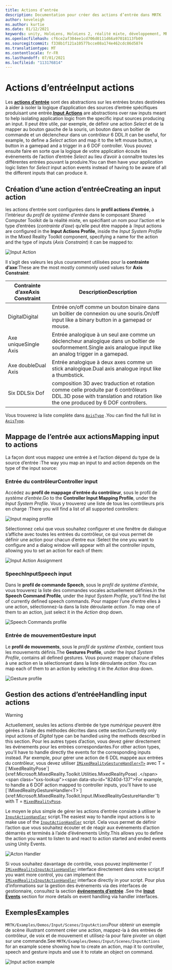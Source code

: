 ```yaml
---
title: Actions d’entrée
description: Documentation pour créer des actions d’entrée dans MRTK
author: keveleigh
ms.author: kurtie
ms.date: 01/12/2021
keywords: unity, HoloLens, HoloLens 2, réalité mixte, développement, MRTK, InputActions,
ms.openlocfilehash: cf6ce2af304ee1cd706d0111d66a97018113fb09
ms.sourcegitcommit: f338b1f121a10577bcce08a174e462cdc86d5874
ms.translationtype: MT
ms.contentlocale: fr-FR
ms.lasthandoff: 07/01/2021
ms.locfileid: "113176814"
---
```

# <a name="input-actions"></a><span data-ttu-id="8240d-104">Actions d’entrée</span><span class="sxs-lookup"><span data-stu-id="8240d-104">Input actions</span></span>

<span data-ttu-id="8240d-105">Les [**actions d’entrée**](input-actions.md) sont des abstractions sur les entrées brutes destinées à aider à isoler la logique d’application des sources d’entrée spécifiques produisant une entrée.</span><span class="sxs-lookup"><span data-stu-id="8240d-105">[**Input Actions**](input-actions.md) are abstractions over raw inputs meant to help isolating application logic from the specific input sources producing an input.</span></span> <span data-ttu-id="8240d-106">Il peut être utile, par exemple, de définir une action *Select* et de la mapper au bouton gauche de la souris, un bouton dans un boîtier de commande et un déclencheur dans un contrôleur 6 DDL.</span><span class="sxs-lookup"><span data-stu-id="8240d-106">It can be useful, for example, to define a *Select* action and map it to the left mouse button, a button in a gamepad and a trigger in a 6 DOF controller.</span></span> <span data-ttu-id="8240d-107">Vous pouvez ensuite faire en sorte que la logique de votre application écoute les événements de l’action d’entrée *Select* au lieu d’avoir à connaître toutes les différentes entrées pouvant la produire.</span><span class="sxs-lookup"><span data-stu-id="8240d-107">You can then have your application logic listen for *Select* input action events instead of having to be aware of all the different inputs that can produce it.</span></span>

## <a name="creating-an-input-action"></a><span data-ttu-id="8240d-108">Création d’une action d’entrée</span><span class="sxs-lookup"><span data-stu-id="8240d-108">Creating an input action</span></span>

<span data-ttu-id="8240d-109">les actions d’entrée sont configurées dans le **profil actions d’entrée**, à l’intérieur du *profil de système d’entrée* dans le composant Shared Computer Toolkit de la réalité mixte, en spécifiant un nom pour l’action et le type d’entrées (*contrainte d’axe*) qu’elle peut être mappée à :</span><span class="sxs-lookup"><span data-stu-id="8240d-109">Input actions are configured in the **Input Actions Profile**, inside the *Input System Profile* in the Mixed Reality Toolkit component, specifying a name for the action and the type of inputs (*Axis Constraint*) it can be mapped to:</span></span>

<img src="../images/input/InputActions.png" alt="Input Action" style="max-width:100%;">

<span data-ttu-id="8240d-110">Il s’agit des valeurs les plus couramment utilisées pour la **contrainte d’axe**:</span><span class="sxs-lookup"><span data-stu-id="8240d-110">These are the most mostly commonly used values for **Axis Constraint**:</span></span>

<span data-ttu-id="8240d-111">Contrainte d’axe</span><span class="sxs-lookup"><span data-stu-id="8240d-111">Axis Constraint</span></span> | <span data-ttu-id="8240d-112">Description</span><span class="sxs-lookup"><span data-stu-id="8240d-112">Description</span></span>
--- | ---
<span data-ttu-id="8240d-113">Digital</span><span class="sxs-lookup"><span data-stu-id="8240d-113">Digital</span></span> | <span data-ttu-id="8240d-114">Entrée on/off comme un bouton binaire dans un boîtier de connexion ou une souris.</span><span class="sxs-lookup"><span data-stu-id="8240d-114">On/off input like a binary button in a gamepad or mouse.</span></span>
<span data-ttu-id="8240d-115">Axe unique</span><span class="sxs-lookup"><span data-stu-id="8240d-115">Single Axis</span></span> | <span data-ttu-id="8240d-116">Entrée analogique à un seul axe comme un déclencheur analogique dans un boîtier de souformement.</span><span class="sxs-lookup"><span data-stu-id="8240d-116">Single axis analogue input like an analog trigger in a gamepad.</span></span>
<span data-ttu-id="8240d-117">Axe double</span><span class="sxs-lookup"><span data-stu-id="8240d-117">Dual Axis</span></span> | <span data-ttu-id="8240d-118">Entrée analogique à deux axes comme un stick analogique.</span><span class="sxs-lookup"><span data-stu-id="8240d-118">Dual axis analogue input like a thumbstick.</span></span>
<span data-ttu-id="8240d-119">Six DDL</span><span class="sxs-lookup"><span data-stu-id="8240d-119">Six Dof</span></span> | <span data-ttu-id="8240d-120">composition 3D avec traduction et rotation comme celle produite par 6 contrôleurs DDL.</span><span class="sxs-lookup"><span data-stu-id="8240d-120">3D pose with translation and rotation like the one produced by 6 DOF controllers.</span></span>

<span data-ttu-id="8240d-121">Vous trouverez la liste complète dans [`AxisType`](xref:Microsoft.MixedReality.Toolkit.Utilities.AxisType) .</span><span class="sxs-lookup"><span data-stu-id="8240d-121">You can find the full list in [`AxisType`](xref:Microsoft.MixedReality.Toolkit.Utilities.AxisType).</span></span>

## <a name="mapping-input-to-actions"></a><span data-ttu-id="8240d-122">Mappage de l’entrée aux actions</span><span class="sxs-lookup"><span data-stu-id="8240d-122">Mapping input to actions</span></span>

<span data-ttu-id="8240d-123">La façon dont vous mappez une entrée à et l’action dépend du type de la source d’entrée :</span><span class="sxs-lookup"><span data-stu-id="8240d-123">The way you map an input to and action depends on the type of the input source:</span></span>

### <a name="controller-input"></a><span data-ttu-id="8240d-124">Entrée du contrôleur</span><span class="sxs-lookup"><span data-stu-id="8240d-124">Controller input</span></span>

<span data-ttu-id="8240d-125">Accédez au **profil de mappage d’entrée du contrôleur**, sous le profil de *système d’entrée*.</span><span class="sxs-lookup"><span data-stu-id="8240d-125">Go to the **Controller Input Mapping Profile**, under the *Input System Profile*.</span></span> <span data-ttu-id="8240d-126">Vous y trouverez une liste de tous les contrôleurs pris en charge :</span><span class="sxs-lookup"><span data-stu-id="8240d-126">There you will find a list of all supported controllers:</span></span>

<img src="../images/input/ControllerInputMappingProfile.PNG" alt="Input maping profile" style="max-width:100%;">

<span data-ttu-id="8240d-127">Sélectionnez celui que vous souhaitez configurer et une fenêtre de dialogue s’affiche avec toutes les entrées du contrôleur, ce qui vous permet de définir une action pour chacun d’entre eux :</span><span class="sxs-lookup"><span data-stu-id="8240d-127">Select the one you want to configure and a dialog window will appear with all the controller inputs, allowing you to set an action for each of them:</span></span>

<img src="../images/input/InputActionAssignment.PNG" alt="Input Action Assignment" style="max-width:100%;">

### <a name="speech-input"></a><span data-ttu-id="8240d-128">SpeechInput</span><span class="sxs-lookup"><span data-stu-id="8240d-128">Speech input</span></span>

<span data-ttu-id="8240d-129">Dans le **profil de commande Speech**, sous le *profil de système d’entrée*, vous trouverez la liste des commandes vocales actuellement définies.</span><span class="sxs-lookup"><span data-stu-id="8240d-129">In the **Speech Command Profile**, under the *Input System Profile*, you'll find the list of currently defined speech commands.</span></span> <span data-ttu-id="8240d-130">Pour mapper l’une d’entre elles à une action, sélectionnez-la dans la liste déroulante *action* .</span><span class="sxs-lookup"><span data-stu-id="8240d-130">To map one of them to an action, just select it in the *Action* drop down.</span></span>

<img src="../images/input/SpeechCommandsProfile.png" alt="Speech Commands profile" style="max-width:100%;">

### <a name="gesture-input"></a><span data-ttu-id="8240d-131">Entrée de mouvement</span><span class="sxs-lookup"><span data-stu-id="8240d-131">Gesture input</span></span>

<span data-ttu-id="8240d-132">Le **profil de mouvements**, sous le *profil de système d’entrée*, contient tous les mouvements définis.</span><span class="sxs-lookup"><span data-stu-id="8240d-132">The **Gestures Profile**, under the *Input System Profile*, contains all defined gestures.</span></span> <span data-ttu-id="8240d-133">Vous pouvez mapper chacune d’elles à une action en la sélectionnant dans la liste déroulante *action* .</span><span class="sxs-lookup"><span data-stu-id="8240d-133">You can map each of them to an action by selecting it in the *Action* drop down.</span></span>

<img src="../images/input/GestureProfile.png" alt="Gesture profile" style="max-width:100%;">

## <a name="handling-input-actions"></a><span data-ttu-id="8240d-134">Gestion des actions d’entrée</span><span class="sxs-lookup"><span data-stu-id="8240d-134">Handling input actions</span></span>

> [!WARNING]
> <span data-ttu-id="8240d-135">Actuellement, seules les actions d’entrée de type *numérique* peuvent être gérées à l’aide des méthodes décrites dans cette section.</span><span class="sxs-lookup"><span data-stu-id="8240d-135">Currently only input actions of *Digital* type can be handled using the methods described in this section.</span></span> <span data-ttu-id="8240d-136">Pour les autres types d’action, vous devez gérer directement les événements pour les entrées correspondantes.</span><span class="sxs-lookup"><span data-stu-id="8240d-136">For other action types, you'll have to handle directly the events for the corresponding inputs instead.</span></span> <span data-ttu-id="8240d-137">Par exemple, pour gérer une action de 6 DDL mappée aux entrées du contrôleur, vous devez utiliser [`IMixedRealityGestureHandler<T>`](xref:Microsoft.MixedReality.Toolkit.Input.IMixedRealityGestureHandler`1) avec T = [`MixedRealityPose`](xref:Microsoft.MixedReality.Toolkit.Utilities.MixedRealityPose) .</span><span class="sxs-lookup"><span data-stu-id="8240d-137">For example, to handle a 6 DOF action mapped to controller inputs, you'll have to use [`IMixedRealityGestureHandler<T>`](xref:Microsoft.MixedReality.Toolkit.Input.IMixedRealityGestureHandler`1) with T = [`MixedRealityPose`](xref:Microsoft.MixedReality.Toolkit.Utilities.MixedRealityPose).</span></span>

<span data-ttu-id="8240d-138">Le moyen le plus simple de gérer les actions d’entrée consiste à utiliser le [`InputActionHandler`](xref:Microsoft.MixedReality.Toolkit.Input.InputActionHandler) script.</span><span class="sxs-lookup"><span data-stu-id="8240d-138">The easiest way to handle input actions is to make use of the [`InputActionHandler`](xref:Microsoft.MixedReality.Toolkit.Input.InputActionHandler) script.</span></span> <span data-ttu-id="8240d-139">Cela vous permet de définir l’action que vous souhaitez écouter et de réagir aux événements d’action démarrés et terminés à l’aide d’événements Unity.</span><span class="sxs-lookup"><span data-stu-id="8240d-139">This allows you to define the action you want to listen to and react to action started and ended events using Unity Events.</span></span>

<img src="../images/input/InputActionHandler.PNG" alt="Acton Handler" style="max-width:100%;">

<span data-ttu-id="8240d-140">Si vous souhaitez davantage de contrôle, vous pouvez implémenter l' [`IMixedRealityInputActionHandler`](xref:Microsoft.MixedReality.Toolkit.Input.IMixedRealityInputActionHandler) interface directement dans votre script.</span><span class="sxs-lookup"><span data-stu-id="8240d-140">If you want more control, you can implement the [`IMixedRealityInputActionHandler`](xref:Microsoft.MixedReality.Toolkit.Input.IMixedRealityInputActionHandler) interface directly in your script.</span></span> <span data-ttu-id="8240d-141">Pour plus d’informations sur la gestion des événements via des interfaces de gestionnaire, consultez la section [**événements d’entrée**](input-events.md) .</span><span class="sxs-lookup"><span data-stu-id="8240d-141">See the [**Input Events**](input-events.md) section for more details on event handling via handler interfaces.</span></span>

## <a name="examples"></a><span data-ttu-id="8240d-142">Exemples</span><span class="sxs-lookup"><span data-stu-id="8240d-142">Examples</span></span>

<span data-ttu-id="8240d-143">`MRTK/Examples/Demos/Input/Scenes/InputActions`Pour obtenir un exemple de scène illustrant comment créer une action, mappez-la à des entrées de contrôleur, de voix et de mouvement et utilisez-la pour faire pivoter un objet sur une commande.</span><span class="sxs-lookup"><span data-stu-id="8240d-143">See `MRTK/Examples/Demos/Input/Scenes/InputActions` for an example scene showing how to create an action, map it to controller, speech and gesture inputs and use it to rotate an object on command.</span></span>

<img src="../images/input/InputActionsExample.PNG" alt="Input action example" style="max-width:100%;">

